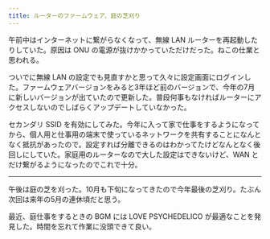 ```yaml
---
title: ルーターのファームウェア、庭の芝刈り
---
```

午前中はインターネットに繋がらなくなって、無線 LAN ルーターを再起動したりしていた。原因は ONU の電源が抜けかかっていただけだった。ねこの仕業と思われる。

ついでに無線 LAN の設定でも見直すかと思って久々に設定画面にログインした。ファームウェアバージョンをみると3年ほど前のバージョンで、今年の7月に新しいバージョンが出ていたので更新した。普段何事もなければルーターにアクセスしないのでしばらくアップデートしていなかった。

セカンダリ SSID を有効にしてみた。今年に入って家で仕事をするようになってから、個人用と仕事用の端末で使っているネットワークを共有することになんとなく抵抗があったので。設定すれば分離できるのはわかってたけどなんとなく後回しにしていた。家庭用のルーターなので大した設定はできないけど、WAN とだけ繋がるようになったのでこれで十分。

----

午後は庭の芝を刈った。10月も下旬になってきたので今年最後の芝刈り。たぶん次回は来年の5月の連休頃だと思う。

最近、庭仕事をするときの BGM には LOVE PSYCHEDELICO が最適なことを発見した。時間を忘れて作業に没頭できて良い。
